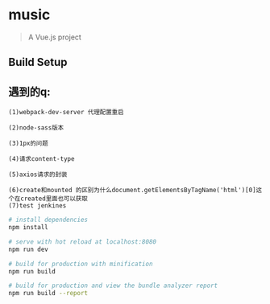 # music

> A Vue.js project

## Build Setup

## 遇到的q:
    (1)webpack-dev-server 代理配置重启
    
    (2)node-sass版本

    (3)1px的问题

    (4)请求content-type

    (5)axios请求的封装

    (6)create和mounted 的区别为什么document.getElementsByTagName('html')[0]这个在created里面也可以获取
    (7)test jenkines

``` bash
# install dependencies
npm install

# serve with hot reload at localhost:8080
npm run dev

# build for production with minification
npm run build

# build for production and view the bundle analyzer report
npm run build --report

